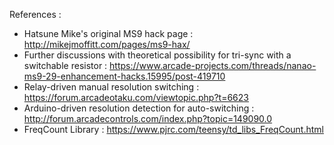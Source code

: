 References :
- Hatsune Mike's original MS9 hack page : 
http://mikejmoffitt.com/pages/ms9-hax/
- Further discussions with theoretical possibility for tri-sync with a switchable resistor : 
https://www.arcade-projects.com/threads/nanao-ms9-29-enhancement-hacks.15995/post-419710
- Relay-driven manual resolution switching : 
https://forum.arcadeotaku.com/viewtopic.php?t=6623
- Arduino-driven resolution detection for auto-switching : 
http://forum.arcadecontrols.com/index.php?topic=149090.0
- FreqCount Library :
https://www.pjrc.com/teensy/td_libs_FreqCount.html
